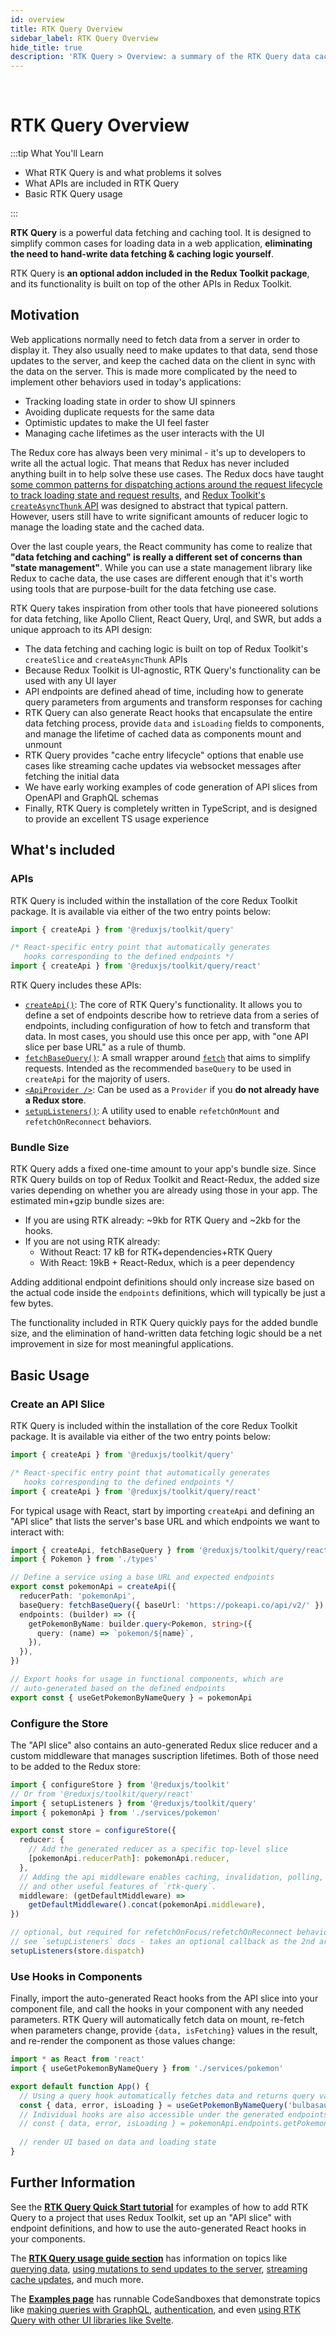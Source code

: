 ```yaml
---
id: overview
title: RTK Query Overview
sidebar_label: RTK Query Overview
hide_title: true
description: 'RTK Query > Overview: a summary of the RTK Query data caching API for Redux Toolkit'
---
```


&nbsp;

# RTK Query Overview

:::tip What You'll Learn

- What RTK Query is and what problems it solves
- What APIs are included in RTK Query
- Basic RTK Query usage

:::

**RTK Query** is a powerful data fetching and caching tool. It is designed to simplify common cases for loading data in a web application, **eliminating the need to hand-write data fetching & caching logic yourself**.

RTK Query is **an optional addon included in the Redux Toolkit package**, and its functionality is built on top of the other APIs in Redux Toolkit.

## Motivation

Web applications normally need to fetch data from a server in order to display it. They also usually need to make updates to that data, send those updates to the server, and keep the cached data on the client in sync with the data on the server. This is made more complicated by the need to implement other behaviors used in today's applications:

- Tracking loading state in order to show UI spinners
- Avoiding duplicate requests for the same data
- Optimistic updates to make the UI feel faster
- Managing cache lifetimes as the user interacts with the UI

The Redux core has always been very minimal - it's up to developers to write all the actual logic. That means that Redux has never included anything built in to help solve these use cases. The Redux docs have taught [some common patterns for dispatching actions around the request lifecycle to track loading state and request results](https://redux.js.org/tutorials/fundamentals/part-7-standard-patterns#async-request-status), and [Redux Toolkit's `createAsyncThunk` API](../api/createAsyncThunk.mdx) was designed to abstract that typical pattern. However, users still have to write significant amounts of reducer logic to manage the loading state and the cached data.

Over the last couple years, the React community has come to realize that **"data fetching and caching" is really a different set of concerns than "state management"**. While you can use a state management library like Redux to cache data, the use cases are different enough that it's worth using tools that are purpose-built for the data fetching use case.

RTK Query takes inspiration from other tools that have pioneered solutions for data fetching, like Apollo Client, React Query, Urql, and SWR, but adds a unique approach to its API design:

- The data fetching and caching logic is built on top of Redux Toolkit's `createSlice` and `createAsyncThunk` APIs
- Because Redux Toolkit is UI-agnostic, RTK Query's functionality can be used with any UI layer
- API endpoints are defined ahead of time, including how to generate query parameters from arguments and transform responses for caching
- RTK Query can also generate React hooks that encapsulate the entire data fetching process, provide `data` and `isLoading` fields to components, and manage the lifetime of cached data as components mount and unmount
- RTK Query provides "cache entry lifecycle" options that enable use cases like streaming cache updates via websocket messages after fetching the initial data
- We have early working examples of code generation of API slices from OpenAPI and GraphQL schemas
- Finally, RTK Query is completely written in TypeScript, and is designed to provide an excellent TS usage experience

## What's included

### APIs

RTK Query is included within the installation of the core Redux Toolkit package. It is available via either of the two entry points below:

```ts no-transpile
import { createApi } from '@reduxjs/toolkit/query'

/* React-specific entry point that automatically generates
   hooks corresponding to the defined endpoints */
import { createApi } from '@reduxjs/toolkit/query/react'
```

RTK Query includes these APIs:

- [`createApi()`](./api/createApi.mdx): The core of RTK Query's functionality. It allows you to define a set of endpoints describe how to retrieve data from a series of endpoints, including configuration of how to fetch and transform that data. In most cases, you should use this once per app, with "one API slice per base URL" as a rule of thumb.
- [`fetchBaseQuery()`](./api/fetchBaseQuery.mdx): A small wrapper around [`fetch`](https://developer.mozilla.org/en-US/docs/Web/API/Fetch_API) that aims to simplify requests. Intended as the recommended `baseQuery` to be used in `createApi` for the majority of users.
- [`<ApiProvider />`](./api/ApiProvider.mdx): Can be used as a `Provider` if you **do not already have a Redux store**.
- [`setupListeners()`](./api/setupListeners.mdx): A utility used to enable `refetchOnMount` and `refetchOnReconnect` behaviors.

### Bundle Size

RTK Query adds a fixed one-time amount to your app's bundle size. Since RTK Query builds on top of Redux Toolkit and React-Redux, the added size varies depending on whether you are already using those in your app. The estimated min+gzip bundle sizes are:

- If you are using RTK already: ~9kb for RTK Query and ~2kb for the hooks.
- If you are not using RTK already:
  - Without React: 17 kB for RTK+dependencies+RTK Query
  - With React: 19kB + React-Redux, which is a peer dependency

Adding additional endpoint definitions should only increase size based on the actual code inside the `endpoints` definitions, which will typically be just a few bytes.

The functionality included in RTK Query quickly pays for the added bundle size, and the elimination of hand-written data fetching logic should be a net improvement in size for most meaningful applications.

## Basic Usage

### Create an API Slice

RTK Query is included within the installation of the core Redux Toolkit package. It is available via either of the two entry points below:

```ts
import { createApi } from '@reduxjs/toolkit/query'

/* React-specific entry point that automatically generates
   hooks corresponding to the defined endpoints */
import { createApi } from '@reduxjs/toolkit/query/react'
```

For typical usage with React, start by importing `createApi` and defining an "API slice" that lists the server's base URL and which endpoints we want to interact with:

```ts
import { createApi, fetchBaseQuery } from '@reduxjs/toolkit/query/react'
import { Pokemon } from './types'

// Define a service using a base URL and expected endpoints
export const pokemonApi = createApi({
  reducerPath: 'pokemonApi',
  baseQuery: fetchBaseQuery({ baseUrl: 'https://pokeapi.co/api/v2/' }),
  endpoints: (builder) => ({
    getPokemonByName: builder.query<Pokemon, string>({
      query: (name) => `pokemon/${name}`,
    }),
  }),
})

// Export hooks for usage in functional components, which are
// auto-generated based on the defined endpoints
export const { useGetPokemonByNameQuery } = pokemonApi
```

### Configure the Store

The "API slice" also contains an auto-generated Redux slice reducer and a custom middleware that manages suscription lifetimes. Both of those need to be added to the Redux store:

```ts
import { configureStore } from '@reduxjs/toolkit'
// Or from '@reduxjs/toolkit/query/react'
import { setupListeners } from '@reduxjs/toolkit/query'
import { pokemonApi } from './services/pokemon'

export const store = configureStore({
  reducer: {
    // Add the generated reducer as a specific top-level slice
    [pokemonApi.reducerPath]: pokemonApi.reducer,
  },
  // Adding the api middleware enables caching, invalidation, polling,
  // and other useful features of `rtk-query`.
  middleware: (getDefaultMiddleware) =>
    getDefaultMiddleware().concat(pokemonApi.middleware),
})

// optional, but required for refetchOnFocus/refetchOnReconnect behaviors
// see `setupListeners` docs - takes an optional callback as the 2nd arg for customization
setupListeners(store.dispatch)
```

### Use Hooks in Components

Finally, import the auto-generated React hooks from the API slice into your component file, and call the hooks in your component with any needed parameters. RTK Query will automatically fetch data on mount, re-fetch when parameters change, provide `{data, isFetching}` values in the result, and re-render the component as those values change:

```ts
import * as React from 'react'
import { useGetPokemonByNameQuery } from './services/pokemon'

export default function App() {
  // Using a query hook automatically fetches data and returns query values
  const { data, error, isLoading } = useGetPokemonByNameQuery('bulbasaur')
  // Individual hooks are also accessible under the generated endpoints:
  // const { data, error, isLoading } = pokemonApi.endpoints.getPokemonByName.useQuery('bulbasaur')
  
  // render UI based on data and loading state
}
```

## Further Information

See the [**RTK Query Quick Start tutorial**](../tutorials/rtk-query.mdx/) for examples of how to add RTK Query to a project that uses Redux Toolkit, set up an "API slice" with endpoint definitions, and how to use the auto-generated React hooks in your components.

The [**RTK Query usage guide section**](./usage/queries.mdx) has information on topics like [querying data](./usage/queries.mdx), [using mutations to send updates to the server](./usage/mutations.mdx), [streaming cache updates](./usage/streaming-updates.mdx), and much more.

The [**Examples page**](./usage/examples.mdx) has runnable CodeSandboxes that demonstrate topics like [making queries with GraphQL](./usage/examples.mdx#react-with-graphql), [authentication](./usage/examples.mdx#authentication), and even [using RTK Query with other UI libraries like Svelte](./usage/examples.mdx#svelte).
